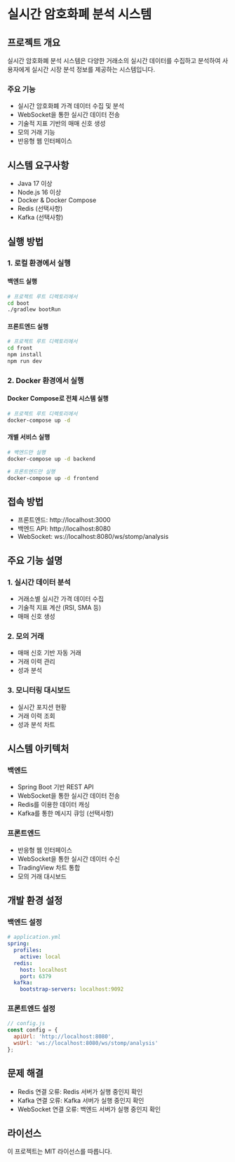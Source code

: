 # 실시간 암호화폐 분석 시스템

## 프로젝트 개요
실시간 암호화폐 분석 시스템은 다양한 거래소의 실시간 데이터를 수집하고 분석하여 사용자에게 실시간 시장 분석 정보를 제공하는 시스템입니다.

### 주요 기능
- 실시간 암호화폐 가격 데이터 수집 및 분석
- WebSocket을 통한 실시간 데이터 전송
- 기술적 지표 기반의 매매 신호 생성
- 모의 거래 기능
- 반응형 웹 인터페이스

## 시스템 요구사항
- Java 17 이상
- Node.js 16 이상
- Docker & Docker Compose
- Redis (선택사항)
- Kafka (선택사항)

## 실행 방법

### 1. 로컬 환경에서 실행

#### 백엔드 실행
```bash
# 프로젝트 루트 디렉토리에서
cd boot
./gradlew bootRun
```

#### 프론트엔드 실행
```bash
# 프로젝트 루트 디렉토리에서
cd front
npm install
npm run dev
```

### 2. Docker 환경에서 실행

#### Docker Compose로 전체 시스템 실행
```bash
# 프로젝트 루트 디렉토리에서
docker-compose up -d
```

#### 개별 서비스 실행
```bash
# 백엔드만 실행
docker-compose up -d backend

# 프론트엔드만 실행
docker-compose up -d frontend
```

## 접속 방법
- 프론트엔드: http://localhost:3000
- 백엔드 API: http://localhost:8080
- WebSocket: ws://localhost:8080/ws/stomp/analysis

## 주요 기능 설명

### 1. 실시간 데이터 분석
- 거래소별 실시간 가격 데이터 수집
- 기술적 지표 계산 (RSI, SMA 등)
- 매매 신호 생성

### 2. 모의 거래
- 매매 신호 기반 자동 거래
- 거래 이력 관리
- 성과 분석

### 3. 모니터링 대시보드
- 실시간 포지션 현황
- 거래 이력 조회
- 성과 분석 차트

## 시스템 아키텍처

### 백엔드
- Spring Boot 기반 REST API
- WebSocket을 통한 실시간 데이터 전송
- Redis를 이용한 데이터 캐싱
- Kafka를 통한 메시지 큐잉 (선택사항)

### 프론트엔드
- 반응형 웹 인터페이스
- WebSocket을 통한 실시간 데이터 수신
- TradingView 차트 통합
- 모의 거래 대시보드

## 개발 환경 설정

### 백엔드 설정
```yaml
# application.yml
spring:
  profiles:
    active: local
  redis:
    host: localhost
    port: 6379
  kafka:
    bootstrap-servers: localhost:9092
```

### 프론트엔드 설정
```javascript
// config.js
const config = {
  apiUrl: 'http://localhost:8080',
  wsUrl: 'ws://localhost:8080/ws/stomp/analysis'
};
```

## 문제 해결
- Redis 연결 오류: Redis 서버가 실행 중인지 확인
- Kafka 연결 오류: Kafka 서버가 실행 중인지 확인
- WebSocket 연결 오류: 백엔드 서버가 실행 중인지 확인

## 라이선스
이 프로젝트는 MIT 라이선스를 따릅니다. 